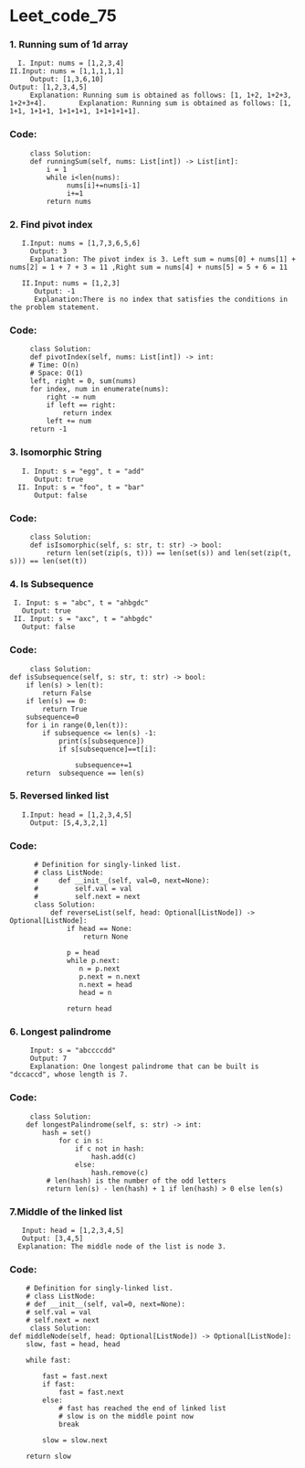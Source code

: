 # Leet_code_75

### 1. Running sum of 1d array
      I. Input: nums = [1,2,3,4]                                                        II.Input: nums = [1,1,1,1,1]
         Output: [1,3,6,10]                                                                Output: [1,2,3,4,5]
         Explanation: Running sum is obtained as follows: [1, 1+2, 1+2+3, 1+2+3+4].        Explanation: Running sum is obtained as follows: [1, 1+1, 1+1+1, 1+1+1+1, 1+1+1+1+1].                                                                         

### Code: 
         class Solution:
         def runningSum(self, nums: List[int]) -> List[int]:
             i = 1
             while i<len(nums):
                  nums[i]+=nums[i-1]
                  i+=1
             return nums       
      
### 2. Find pivot index
       I.Input: nums = [1,7,3,6,5,6]
         Output: 3
         Explanation: The pivot index is 3. Left sum = nums[0] + nums[1] + nums[2] = 1 + 7 + 3 = 11 ,Right sum = nums[4] + nums[5] = 5 + 6 = 11
            
       II.Input: nums = [1,2,3]
          Output: -1
          Explanation:There is no index that satisfies the conditions in the problem statement.    
          
### Code:          
         class Solution:
         def pivotIndex(self, nums: List[int]) -> int:
         # Time: O(n)
         # Space: O(1)
         left, right = 0, sum(nums)
         for index, num in enumerate(nums):
             right -= num
             if left == right:
                 return index
             left += num
         return -1
### 3. Isomorphic String
       I. Input: s = "egg", t = "add"
          Output: true
      II. Input: s = "foo", t = "bar"
          Output: false
### Code: 
         class Solution:
         def isIsomorphic(self, s: str, t: str) -> bool:
             return len(set(zip(s, t))) == len(set(s)) and len(set(zip(t, s))) == len(set(t))
### 4. Is Subsequence
     I. Input: s = "abc", t = "ahbgdc"
       Output: true
     II. Input: s = "axc", t = "ahbgdc"
       Output: false
### Code:
         class Solution:
    def isSubsequence(self, s: str, t: str) -> bool:
        if len(s) > len(t):
            return False
        if len(s) == 0:
            return True
        subsequence=0
        for i in range(0,len(t)):
            if subsequence <= len(s) -1:
                print(s[subsequence])
                if s[subsequence]==t[i]:

                    subsequence+=1
        return  subsequence == len(s) 

### 5. Reversed linked list 
       I.Input: head = [1,2,3,4,5]
         Output: [5,4,3,2,1]

### Code:
          # Definition for singly-linked list.
          # class ListNode:
          #     def __init__(self, val=0, next=None):
          #         self.val = val
          #         self.next = next
          class Solution:
              def reverseList(self, head: Optional[ListNode]) -> Optional[ListNode]:
                  if head == None:
                      return None

                  p = head
                  while p.next:
                     n = p.next
                     p.next = n.next
                     n.next = head
                     head = n
            
                  return head
 
 ### 6. Longest palindrome
         Input: s = "abccccdd"
         Output: 7
         Explanation: One longest palindrome that can be built is "dccaccd", whose length is 7.

### Code:
         class Solution:
        def longestPalindrome(self, s: str) -> int:
            hash = set()
                for c in s:
                    if c not in hash:
                        hash.add(c)
                    else:
                        hash.remove(c)
             # len(hash) is the number of the odd letters
             return len(s) - len(hash) + 1 if len(hash) > 0 else len(s)

### 7.Middle of the linked list
       Input: head = [1,2,3,4,5]
       Output: [3,4,5]
      Explanation: The middle node of the list is node 3.
    
### Code:
        # Definition for singly-linked list.
        # class ListNode:
        # def __init__(self, val=0, next=None):
        # self.val = val
        # self.next = next
         class Solution:
    def middleNode(self, head: Optional[ListNode]) -> Optional[ListNode]:
        slow, fast = head, head
        
        while fast:
            
            fast = fast.next
            if fast:
                fast = fast.next
            else:
                # fast has reached the end of linked list
                # slow is on the middle point now
                break
        
            slow = slow.next
        
        return slow


